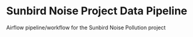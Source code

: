# Sunbird Noise Project Data Pipeline

Airflow pipeline/workflow for the Sunbird Noise Pollution project